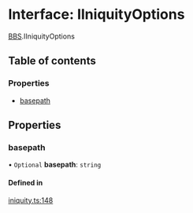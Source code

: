 # Interface: IIniquityOptions

[BBS](../modules/BBS.md).IIniquityOptions

## Table of contents

### Properties

- [basepath](BBS.IIniquityOptions.md#basepath)

## Properties

### basepath

• `Optional` **basepath**: `string`

#### Defined in

[iniquity.ts:148](https://github.com/iniquitybbs/iniquity/blob/fe27628/packages/core/src/iniquity.ts#L148)
